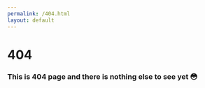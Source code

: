 ```yaml
---
permalink: /404.html
layout: default
---
```


# 404
### This is 404 page and there is nothing else to see yet :flushed: